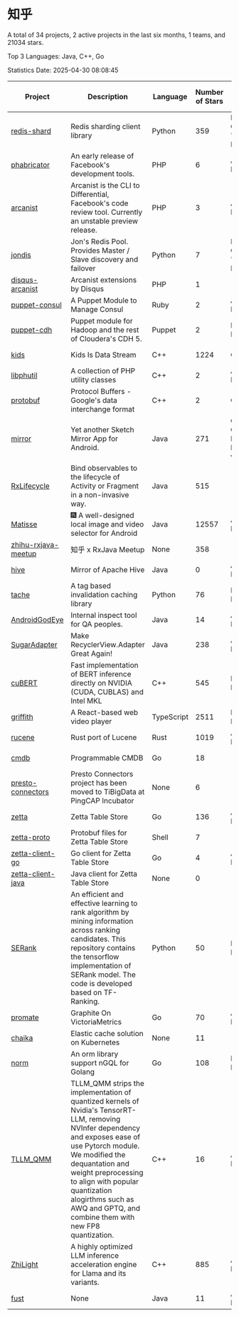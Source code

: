 # 知乎

A total of 34 projects, 2 active projects in the last six months, 1 teams, and 21034 stars.

Top 3 Languages: Java, C++, Go

Statistics Date: 2025-04-30 08:08:45

| Project | Description | Language | Number of Stars | License | Creation Date | Last Updated Date | Last Pushed Date |
| --- | --- | --- | --- | --- | --- | --- | --- |
| [redis-shard](https://github.com/zhihu/redis-shard) | Redis sharding client library | Python | 359 | BSD 2-Clause "Simplified" License | 2011-05-28 | 2025-04-11 | 2022-11-02 |
| [phabricator](https://github.com/zhihu/phabricator) | An early release of Facebook's development tools. | PHP | 6 | Apache License 2.0 | 2012-10-12 | 2022-12-29 | 2016-04-04 |
| [arcanist](https://github.com/zhihu/arcanist) | Arcanist is the CLI to Differential, Facebook's code review tool. Currently an unstable preview release. | PHP | 3 | Apache License 2.0 | 2012-11-08 | 2022-12-29 | 2016-02-16 |
| [jondis](https://github.com/zhihu/jondis) | Jon's Redis Pool.   Provides Master / Slave discovery and failover  | Python | 7 | BSD 2-Clause "Simplified" License | 2013-04-23 | 2019-07-05 | 2014-11-27 |
| [disqus-arcanist](https://github.com/zhihu/disqus-arcanist) | Arcanist extensions by Disqus | PHP | 1 | - | 2013-08-20 | 2020-01-16 | 2014-10-16 |
| [puppet-consul](https://github.com/zhihu/puppet-consul) | A Puppet Module to Manage Consul | Ruby | 2 | Apache License 2.0 | 2014-08-27 | 2015-07-22 | 2014-09-03 |
| [puppet-cdh](https://github.com/zhihu/puppet-cdh) | Puppet module for Hadoop and the rest of Cloudera's CDH 5. | Puppet | 2 | MIT License | 2014-10-09 | 2023-02-02 | 2015-12-04 |
| [kids](https://github.com/zhihu/kids) | Kids Is Data Stream | C++ | 1224 | Other | 2014-12-19 | 2025-04-24 | 2020-08-10 |
| [libphutil](https://github.com/zhihu/libphutil) | A collection of PHP utility classes | C++ | 2 | Apache License 2.0 | 2015-03-24 | 2016-03-14 | 2016-02-16 |
| [protobuf](https://github.com/zhihu/protobuf) | Protocol Buffers - Google's data interchange format | C++ | 2 | Other | 2016-07-22 | 2018-08-21 | 2016-07-22 |
| [mirror](https://github.com/zhihu/mirror) | Yet another Sketch Mirror App for Android.  | Java | 271 | GNU General Public License v3.0 | 2016-10-31 | 2024-12-10 | 2020-09-30 |
| [RxLifecycle](https://github.com/zhihu/RxLifecycle) | Bind observables to the lifecycle of Activity or Fragment in a non-invasive way. | Java | 515 | - | 2017-01-21 | 2025-02-09 | 2018-06-14 |
| [Matisse](https://github.com/zhihu/Matisse) | :fireworks: A well-designed local image and video selector for Android | Java | 12557 | Apache License 2.0 | 2017-04-13 | 2025-04-30 | 2023-05-15 |
| [zhihu-rxjava-meetup](https://github.com/zhihu/zhihu-rxjava-meetup) | 知乎 x RxJava Meetup | None | 358 | - | 2017-09-25 | 2024-03-08 | 2017-10-08 |
| [hive](https://github.com/zhihu/hive) | Mirror of Apache Hive | Java | 0 | Apache License 2.0 | 2017-11-09 | 2017-11-30 | 2017-11-09 |
| [tache](https://github.com/zhihu/tache) | A tag based invalidation caching library  | Python | 76 | MIT License | 2017-12-20 | 2025-02-11 | 2019-11-07 |
| [AndroidGodEye](https://github.com/zhihu/AndroidGodEye) | Internal inspect tool for QA peoples. | Java | 14 | Apache License 2.0 | 2018-01-29 | 2024-02-22 | 2018-03-14 |
| [SugarAdapter](https://github.com/zhihu/SugarAdapter) | Make RecyclerView.Adapter Great Again! | Java | 238 | Apache License 2.0 | 2018-12-05 | 2025-03-10 | 2019-06-24 |
| [cuBERT](https://github.com/zhihu/cuBERT) | Fast implementation of BERT inference directly on NVIDIA (CUDA, CUBLAS) and Intel MKL | C++ | 545 | MIT License | 2019-03-13 | 2025-04-30 | 2020-11-18 |
| [griffith](https://github.com/zhihu/griffith) | A React-based web video player | TypeScript | 2511 | MIT License | 2019-03-22 | 2025-04-22 | 2024-03-18 |
| [rucene](https://github.com/zhihu/rucene) | Rust port of Lucene | Rust | 1019 | Apache License 2.0 | 2019-05-29 | 2025-04-23 | 2024-02-16 |
| [cmdb](https://github.com/zhihu/cmdb) | Programmable CMDB | Go | 18 | - | 2020-04-26 | 2023-11-08 | 2020-06-15 |
| [presto-connectors](https://github.com/zhihu/presto-connectors) | Presto Connectors project has been moved to TiBigData at PingCAP Incubator | None | 6 | - | 2020-05-02 | 2020-06-10 | 2020-06-10 |
| [zetta](https://github.com/zhihu/zetta) | Zetta Table Store | Go | 136 | Apache License 2.0 | 2020-05-12 | 2025-03-27 | 2021-04-06 |
| [zetta-proto](https://github.com/zhihu/zetta-proto) | Protobuf files for Zetta Table Store | Shell | 7 | - | 2020-05-12 | 2024-06-18 | 2021-04-04 |
| [zetta-client-go](https://github.com/zhihu/zetta-client-go) | Go client for Zetta Table Store | Go | 4 | Apache License 2.0 | 2020-05-12 | 2024-06-18 | 2021-04-05 |
| [zetta-client-java](https://github.com/zhihu/zetta-client-java) | Java client for Zetta Table Store | None | 0 | - | 2020-07-03 | 2020-07-03 | 2020-07-03 |
| [SERank](https://github.com/zhihu/SERank) | An efficient and effective learning to rank algorithm by mining information across ranking candidates. This repository contains the tensorflow implementation of SERank model. The code is developed based on TF-Ranking. | Python | 50 | MIT License | 2020-08-05 | 2024-09-26 | 2021-03-29 |
| [promate](https://github.com/zhihu/promate) | Graphite On VictoriaMetrics | Go | 70 | Apache License 2.0 | 2020-11-17 | 2025-03-20 | 2021-03-03 |
| [chaika](https://github.com/zhihu/chaika) | Elastic cache solution on Kubernetes | None | 11 | - | 2021-03-22 | 2024-06-18 | 2021-03-22 |
| [norm](https://github.com/zhihu/norm) | An orm library support nGQL for Golang | Go | 108 | MIT License | 2021-07-13 | 2025-04-17 | 2024-07-05 |
| [TLLM_QMM](https://github.com/zhihu/TLLM_QMM) | TLLM_QMM strips the implementation of quantized kernels of Nvidia's TensorRT-LLM, removing NVInfer dependency and exposes ease of use Pytorch module. We modified the dequantation and weight preprocessing to align with popular quantization alogirthms such as AWQ and GPTQ, and combine them with new FP8 quantization. | C++ | 16 | Apache License 2.0 | 2024-07-05 | 2025-01-30 | 2024-07-05 |
| [ZhiLight](https://github.com/zhihu/ZhiLight) | A highly optimized LLM inference acceleration engine for Llama and its variants. | C++ | 885 | Apache License 2.0 | 2024-12-06 | 2025-04-30 | 2025-04-29 |
| [fust](https://github.com/zhihu/fust) | None | Java | 11 | Apache License 2.0 | 2025-03-12 | 2025-04-27 | 2025-04-23 |
